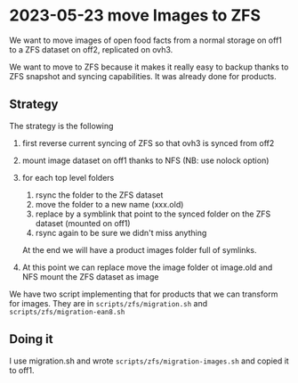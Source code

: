 # 2023-05-23 move Images to ZFS

We want to move images of open food facts from a normal storage on off1 to a ZFS dataset on off2, replicated on ovh3.

We want to move to ZFS because it makes it really easy to backup thanks to ZFS snapshot and syncing capabilities.
It was already done for products.

## Strategy

The strategy is the following

1. first reverse current syncing of ZFS so that ovh3 is synced from off2
2. mount image dataset on off1 thanks to NFS (NB: use nolock option)
3. for each top level folders
   1. rsync the folder to the ZFS dataset
   2. move the folder to a new name (xxx.old)
   3. replace by a symblink that point to the synced folder on the ZFS dataset (mounted on off1)
   4. rsync again to be sure we didn't miss anything

   At the end we will have a product images folder full of symlinks.

4.  At this point we can replace move the image folder ot image.old and NFS mount the ZFS dataset as image

We have two script implementing that for products that we can transform for images. They are in `scripts/zfs/migration.sh` and `scripts/zfs/migration-ean8.sh`

## Doing it

I use migration.sh and wrote `scripts/zfs/migration-images.sh` and copied it to off1.
